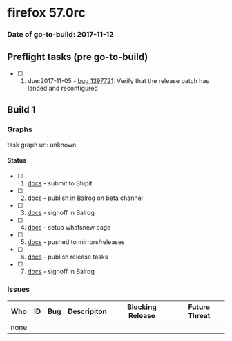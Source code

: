# firefox 57.0rc

### Date of go-to-build: 2017-11-12

## Preflight tasks (pre go-to-build)
- [ ] 1. due:2017-11-05 - [bug 1397721](http://bugzilla/1397721): Verify that the release patch has landed and reconfigured

## Build 1  

### Graphs
task graph url: unknown


#### Status
- [ ] 1.  [docs](https://wiki.mozilla.org/Release:Release_Automation_on_Mercurial:Starting_a_Release#Submit_to_Ship_It)  - submit to Shipit
- [ ] 2.  [docs](https://github.com/mozilla/releasewarrior/blob/master/how-tos/relpro.md#4-publish-release)  - publish in Balrog on beta channel
- [ ] 3.  [docs](https://github.com/mozilla/releasewarrior/blob/master/how-tos/relpro.md#3-signoffs)  - signoff in Balrog
- [ ] 4.  [docs](https://wiki.mozilla.org/Release:Release_Automation_on_Mercurial:Updates_through_Shipping#Set-up_whatsnew_page)  - setup whatsnew page
- [ ] 5.  [docs](https://github.com/mozilla/releasewarrior/blob/master/how-tos/relpro.md#2-push-to-releases-dir-mirrors)  - pushed to mirrors/releases
- [ ] 6.  [docs](https://github.com/mozilla/releasewarrior/blob/master/how-tos/relpro.md#4-publish-release)  - publish release tasks
- [ ] 7.  [docs](https://github.com/mozilla/releasewarrior/blob/master/how-tos/relpro.md#3-signoffs)  - signoff in Balrog

### Issues
| Who                 | ID               | Bug                                                                 | Descripiton                | Blocking Release        | Future Threat                |
| ------------------- | ---------------- | ------------------------------------------------------------------- | -------------------------- | ----------------------- | ---------------------------- |
| none | | | | | |

